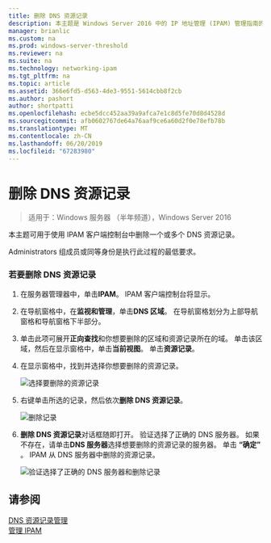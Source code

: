 ```yaml
---
title: 删除 DNS 资源记录
description: 本主题是 Windows Server 2016 中的 IP 地址管理 (IPAM) 管理指南的一部分。
manager: brianlic
ms.custom: na
ms.prod: windows-server-threshold
ms.reviewer: na
ms.suite: na
ms.technology: networking-ipam
ms.tgt_pltfrm: na
ms.topic: article
ms.assetid: 366e6fd5-d563-4de3-9551-5614cbb8f2cb
ms.author: pashort
author: shortpatti
ms.openlocfilehash: ecbe5dcc452aa39a9afca7e1c8d5fe70d8d4528d
ms.sourcegitcommit: afb0602767de64a76aaf9ce6a60d2f0e78efb78b
ms.translationtype: MT
ms.contentlocale: zh-CN
ms.lasthandoff: 06/20/2019
ms.locfileid: "67283980"
---
```

# <a name="delete-dns-resource-records"></a>删除 DNS 资源记录

>适用于：Windows 服务器 （半年频道），Windows Server 2016

本主题可用于使用 IPAM 客户端控制台中删除一个或多个 DNS 资源记录。  
  
Administrators  组成员或同等身份是执行此过程的最低要求。  
  
### <a name="to-delete-dns-resource-records"></a>若要删除 DNS 资源记录  
  
1.  在服务器管理器中，单击**IPAM**。 IPAM 客户端控制台将显示。  
  
2.  在导航窗格中，在**监视和管理**，单击**DNS 区域**。  在导航窗格划分为上部导航窗格和导航窗格下半部分。  
  
3.  单击此项可展开**正向查找**和你想要删除的区域和资源记录所在的域。 单击该区域，然后在显示窗格中，单击**当前视图**。 单击**资源记录**。  
  
4.  在显示窗格中，找到并选择你想要删除的资源记录。  
  
    ![选择要删除的资源记录](../../media/Delete-DNS-Resource-Records/ipam_DeleteRR_01.jpg)  
  
5.  右键单击所选的记录，然后依次**删除 DNS 资源记录**。  
  
    ![删除记录](../../media/Delete-DNS-Resource-Records/ipam_DeleteRR_02.jpg)  
  
6.  **删除 DNS 资源记录**对话框随即打开。 验证选择了正确的 DNS 服务器。 如果不存在，请单击**DNS 服务器**选择想要删除的资源记录的服务器。 单击 **“确定”** 。 IPAM 从 DNS 服务器中删除的资源记录。  
  
    ![验证选择了正确的 DNS 服务器和删除记录](../../media/Delete-DNS-Resource-Records/ipam_DeleteRR_03.jpg)  
  
## <a name="see-also"></a>请参阅  
[DNS 资源记录管理](DNS-Resource-Record-Management.md)  
[管理 IPAM](Manage-IPAM.md)  
  


